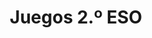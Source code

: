 ---
title: "Juegos 2.º ESO"  # Add a page title.
summary: "Juegos de Física y Química de 2.º ESO."  # Add a page description.
type: "widget_page"  # Page type is a Widget Page
url: "recursos-fisica-quimica/juegos/2eso"
---
